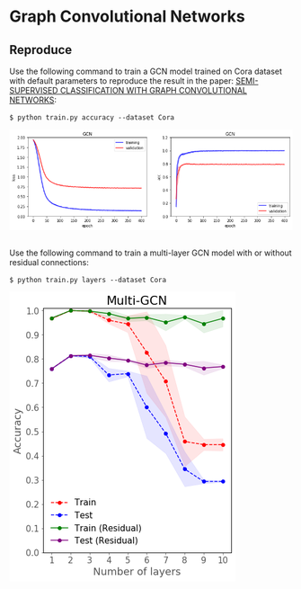 # Graph Convolutional Networks

## Reproduce

Use the following command to train a GCN model trained on Cora dataset with default parameters to reproduce the result in the paper: [SEMI-SUPERVISED CLASSIFICATION WITH GRAPH CONVOLUTIONAL NETWORKS](https://openreview.net/pdf?id=SJU4ayYgl):

```
$ python train.py accuracy --dataset Cora
```

![](./images/gcn.png)

## 

Use the following command to train a multi-layer GCN model with or without residual connections:

```
$ python train.py layers --dataset Cora
```

![](./images/multi_gcn.png)